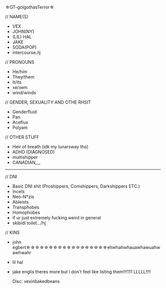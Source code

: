 ☆GT-golgothasTerror☆

// NAME(S)
- VEX
- JOHN(NY)
- (LIL) HAL
- JAKE
- SODA(POP)
- intercourse./ij

// PRONOUNS 
- He/him
- They/them
- It/its
- xe/xem
- wind/winds

// GENDER, SEXUALITY AND OTHE RHSIT
- Genderfluid
- Pan
- Aceflux
- Polyam

// OTHER STUFF
- Heir of breath (idk my lunarsway tho)
- ADHD (DIAGNOSED)
- multishipper
- CANADIAN,,,,

-------------------

// DNI 
- Basic DNI shit (Proshippers, Comshippers, Darkshippers ETC.)
- Incels
- Neo-N*zis
- Ableists
- Transphobes
- Homophobes
- if ur just extremely fucking weird in general
- skibidi toilet.../hj

// KINS
- john egbert☆☆☆☆☆☆☆☆☆☆☆☆☆☆☆☆☆☆ehwhahwhauawhawuahwawhwahr
- lil hal
- jake englis
theres more but i don't feel like listing them!!!111 LLLLL!!!! 

  Disc: vexinbakedbeans
  


